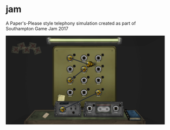 # jam

A Paper's-Please style telephony simulation created as part of Southampton Game Jam 2017

![](screenshot.png)
